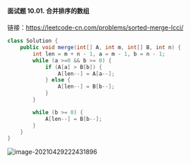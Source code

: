 #### 面试题 10.01. 合并排序的数组

链接：https://leetcode-cn.com/problems/sorted-merge-lcci/

```java
class Solution {
    public void merge(int[] A, int m, int[] B, int n) {
        int len = m + n - 1, a = m - 1, b = n - 1;
        while (a >=0 && b >= 0) {
            if (A[a] > B[b]) {
                A[len--] = A[a--];
            } else {
                A[len--] = B[b--];
            }
        }

        while (b >= 0) {
            A[len--] = B[b--];
        }
    }
}
```

![image-20210429222431896](C:\Users\lxp\AppData\Roaming\Typora\typora-user-images\image-20210429222431896.png)